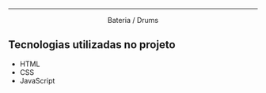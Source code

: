 <p align="center"><img scr="/images/bateria.png"> </p>
<hr>
<p align="center"> Bateria / Drums </p>

## Tecnologias utilizadas no projeto
* HTML
* CSS
* JavaScript